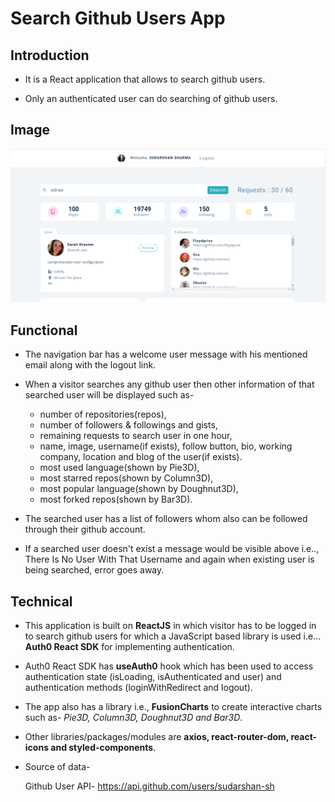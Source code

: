 #  Search Github Users App

##  Introduction

*   It is a React application that allows to search github users.

*   Only an authenticated user can do searching of github users.

##  Image

![Search Github Users App](https://github.com/sudarshan-sh/SearchGithubUsers/blob/main/src/images/search-github-users.png)

##  Functional

*   The navigation bar has a welcome user message with his mentioned email along with the logout link.

*   When a visitor searches any github user then other information of that searched user will be displayed such as- 

    *   number of repositories(repos),
    *   number of followers & followings and gists, 
    *   remaining requests to search user in one hour,
    *   name, image, username(if exists), follow button, bio, working company, location and blog of the user(if exists).
    *   most used language(shown by Pie3D),
    *   most starred repos(shown by Column3D), 
    *   most popular language(shown by Doughnut3D),
    *   most forked repos(shown by Bar3D). 

*   The searched user has a list of followers whom also can be followed through their github account.

*   If a searched user doesn't exist a message would be visible above i.e.., There Is No User With That Username and again when existing user is being searched, error goes away.

##  Technical

*   This application is built on **ReactJS** in which visitor has to be logged in to search github users for which a JavaScript based library is used i.e... **Auth0 React SDK** for implementing authentication.

*   Auth0 React SDK has **useAuth0** hook which has been used to access authentication state (isLoading, isAuthenticated and user) and authentication methods (loginWithRedirect and logout).

*   The app also has a library i.e., **FusionCharts** to create interactive charts such as- *Pie3D, Column3D, Doughnut3D and Bar3D*.

*   Other libraries/packages/modules are **axios, react-router-dom, react-icons and styled-components**.

*   Source of data-

    Github User API- https://api.github.com/users/sudarshan-sh
